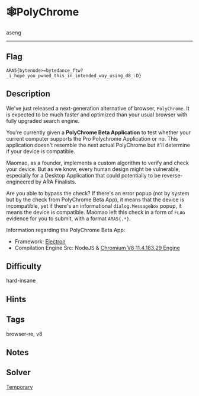 # 🕸️PolyChrome

aseng

---

## Flag

```
ARA5{bytenode>=bytedance_ftw?_i_hope_you_pwned_this_in_intended_way_using_d8_:D}
```


## Description
We've just released a next-generation alternative of browser, `PolyChrome`. It is expected to be much faster and optimized than your usual browser with fully upgraded search engine.

You're currently given a **PolyChrome Beta Application** to test whether your current computer supports the Pro Polychrome Application or no. This application doesn't resemble the next actual PolyChrome but it'll determine if your device is compatible.

Maomao, as a founder, implements a custom algorithm to verify and check your device. But as we know, every human design might be vulnerable, especially for a Desktop Application that could potentially to be reverse-engineered by ARA Finalists.

Are you able to bypass the check? If there's an error popup (not by system but by the check from PolyChrome Beta App), it means that the device is incompatible, yet if there's an informational `dialog.MessageBox` popup, it means the device is compatible. Maomao left this check in a form of `FLAG` evidence for you to submit, with a format `ARA5{.*}`.

Information regarding the PolyChrome Beta App:
* Framework: [Electron](https://www.electronjs.org/)
* Compilation Engine Src: NodeJS & [Chromium V8 11.4.183.29 Engine](https://chromium.googlesource.com/v8/v8.git/+/refs/tags/11.4.183.29)


## Difficulty
hard-insane

## Hints

## Tags
browser-re, v8

## Notes

## Solver

[Temporary](https://medium.com/@as3ng/reverse-engineering-v8-engine-compiled-javascript-jsc-a60b155d94ad)
